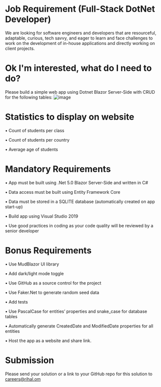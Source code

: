 # Job Requirement (Full-Stack DotNet Developer)
We are looking for software engineers and developers that are resourceful, adaptable, curious, tech savvy, and eager to learn and face challenges to work on the development of in-house applications and directly working on client projects.

# Ok I'm interested, what do I need to do?
Please build a simple web app using Dotnet Blazor Server-Side with CRUD for the following tables:
![image](https://user-images.githubusercontent.com/71645462/139626325-c8ae8e6e-4013-4048-9147-b72f38ef318e.png)

# Statistics to display on website
•	Count of students per class

•	Count of students per country

•	Average age of students

# Mandatory Requirements
•	App must be built using .Net 5.0 Blazor Server-Side and written in C#

•	Data access must be built using Entity Framework Core

•	Data must be stored in a SQLITE database (automatically created on app start-up)

•	Build app using Visual Studio 2019

•	Use good practices in coding as your code quality will be reviewed by a senior developer

# Bonus Requirements
•	Use MudBlazor UI library

•	Add dark/light mode toggle

•	Use GitHub as a source control for the project

•	Use Faker.Net to generate random seed data

•	Add tests

•	Use PascalCase for entities’ properties and snake_case for database tables

•	Automatically generate CreatedDate and ModifiedDate properties for all entities

•	Host the app as a website and share link.

# Submission
Please send your solution or a link to your GitHub repo for this solution to careers@rihal.om
